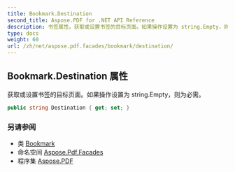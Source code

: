 ```yaml
---
title: Bookmark.Destination
second_title: Aspose.PDF for .NET API Reference
description: 书签属性。获取或设置书签的目标页面。如果操作设置为 string.Empty，则为必需。
type: docs
weight: 60
url: /zh/net/aspose.pdf.facades/bookmark/destination/
---
```

## Bookmark.Destination 属性

获取或设置书签的目标页面。如果操作设置为 string.Empty，则为必需。

```csharp
public string Destination { get; set; }
```

### 另请参阅

* 类 [Bookmark](../)
* 命名空间 [Aspose.Pdf.Facades](../../../aspose.pdf.facades/)
* 程序集 [Aspose.PDF](../../../)